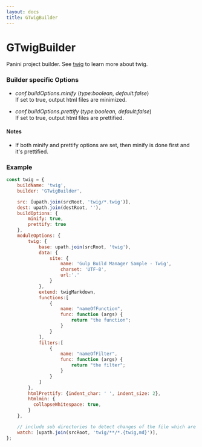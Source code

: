 ```yaml
---
layout: docs
title: GTwigBuilder
---
```


# GTwigBuilder
Panini project builder.
See [twig](https://twig.symfony.com) to learn more about twig.


### Builder specific Options
  - *conf.buildOptions.minify* (<i>type:boolean, default:false</i>)<br>
    If set to true, output html files are minimized.

  - *conf.buildOptions.prettify* (<i>type:boolean, default:false</i>)<br>
    If set to true, output html files are prettified.


#### Notes
  - If both minify and prettify options are set, then minify is done first and it's prettified.



### Example
```js
const twig = {
    buildName: 'twig',
    builder: 'GTwigBuilder',

    src: [upath.join(srcRoot, 'twig/*.twig')],
    dest: upath.join(destRoot, ''),
    buildOptions: {
        minify: true,
        prettify: true
    },
    moduleOptions: {
        twig: {
            base: upath.join(srcRoot, 'twig'),
            data: {
                site: {
                    name: 'Gulp Build Manager Sample - Twig',
                    charset: 'UTF-8',
                    url:'.'
                }
            },
            extend: twigMarkdown,
            functions:[
                {
                    name: "nameOfFunction",
                    func: function (args) {
                        return "the function";
                    }
                }
            ],
            filters:[
                {
                    name: "nameOfFilter",
                    func: function (args) {
                        return "the filter";
                    }
                }
            ]
        },
        htmlPrettify: {indent_char: ' ', indent_size: 2},
        htmlmin: {
          collapseWhitespace: true,
        }
    },

    // include sub directories to detect changes of the file which are not in src list.
    watch: [upath.join(srcRoot, 'twig/**/*.{twig,md}')],
};
```
